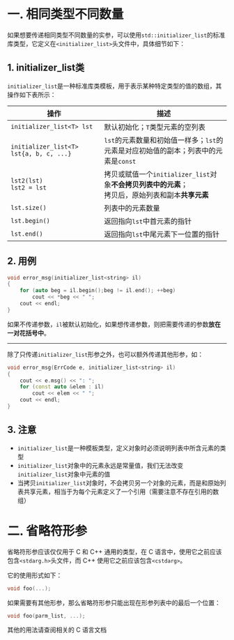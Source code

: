 # 一. 相同类型不同数量

如果想要传递相同类型不同数量的实参，可以使用`std::initializer_list`的标准库类型，它定义在`<initializer_list>`头文件中，具体细节如下：

## 1. initializer_list类

`initializer_list`是一种标准库类模板，用于表示某种特定类型的值的数组，其操作如下表所示：

| 操作                                    | 描述                                                         |
| --------------------------------------- | ------------------------------------------------------------ |
| `initializer_list<T> lst`               | 默认初始化；`T`类型元素的空列表                              |
| `initializer_list<T> lst{a, b, c, ...}` | `lst`的元素数量和初始值一样多；`lst`的元素是对应初始值的副本；列表中的元素是`const` |
| `lst2(lst)`<br />`lst2 = lst`           | 拷贝或赋值一个`initializer_list`对象**不会拷贝列表中的元素**；<br />拷贝后，原始列表和副本**共享元素** |
| `lst.size()`                            | 列表中的元素数量                                             |
| `lst.begin()`                           | 返回指向`lst`中首元素的指针                                  |
| `lst.end()`                             | 返回指向`lst`中尾元素下一位置的指针                          |



## 2. 用例

```c++
void error_msg(initializer_list<string> il)
{
    for (auto beg = il.begin();beg != il.end(); ++beg)
        cout << *beg << " ";
    cout << endl;
}
```

如果不传递参数，`il`被默认初始化，如果想传递参数，则把需要传递的参数**放在一对花括号中**。

****

除了只传递`initializer_list`形参之外，也可以额外传递其他形参，如：

```c++
void error_msg(ErrCode e, initializer_list<string> il)
{
    cout << e.msg() << ": ";
    for (const auto &elem : il)
        cout << elem << " ";
    cout << endl;
}
```



## 3. 注意

- `initializer_list`是一种模板类型，定义对象时必须说明列表中所含元素的类型
- `initializer_list`对象中的元素永远是常量值，我们无法改变`initializer_list`对象中元素的值
- 当拷贝`initializer_list`对象时，不会拷贝另一个对象的元素，而是和原始列表共享元素，相当于为每个元素定义了一个引用（需要注意不存在引用的数组）



# 二. 省略符形参

省略符形参应该仅仅用于 C 和 C++ 通用的类型，在 C 语言中，使用它之前应该包含`<stdarg.h>`头文件，而 C++ 使用它之前应该包含`<cstdarg>`。

它的使用形式如下：

```c++
void foo(...);
```

如果需要有其他形参，那么省略符形参只能出现在形参列表中的最后一个位置：

```c++
void foo(parm_list, ...);
```

其他的用法请查阅相关的 C 语言文档